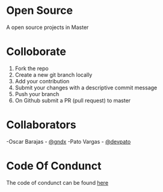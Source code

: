 # Open Source
A open source projects in Master

# Colloborate

1. Fork the repo
2. Create a new git branch locally
3. Add your contribution
4. Submit your changes with a descriptive commit message
5. Push your branch
6. On Github submit a PR (pull request) to master

# Collaborators

-Oscar Barajas - [@gndx](https://twitter.com/gndx)
-Pato Vargas - [@devpato](https://twitter.com/devpato)


# Code Of Condunct

The code of condunct can be found [here](https://github.com/devpato/opensource/blob/master/CODE_OF_CONDUDCT.md)
